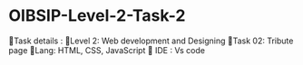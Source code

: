 # OIBSIP-Level-2-Task-2

📌Task details :
📍Level 2: Web development and Designing
📍Task 02: Tribute page
📍Lang: HTML, CSS, JavaScript
📍 IDE : Vs code
